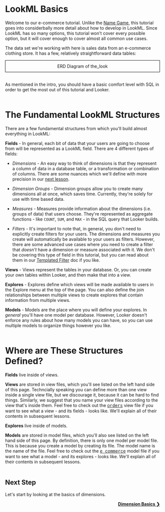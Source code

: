 # LookML Basics

Welcome to our e-commerce tutorial. Unlike the [Name Game](https://learn2.looker.com/projects/name_game/files/lesson_1_text.md), this tutorial goes into considerbally more detail about how to develop in LookML. Since LookML has so many options, this tutorial won't cover every possible option, but it will cover enough to cover almost all common use cases.

The data set we're working with here is sales data from an e-commerce clothing store. It has a few, relatively straightforward data tables:

<div style="border:1px solid black;padding:10px;text-align:center;">
ERD Diagram of the_look
</div><br />

As mentioned in the intro, you should have a basic comfort level with SQL in order to get the most out of this tutorial and Looker.<br /><br />



# The Fundamental LookML Structures

There are a few fundamental structures from which you'll build almost everything in LookML:

**Fields** - In general, each bit of data that your users are going to choose from will be represented as a LookML field. There are 4 different types of fields:

+ *Dimensions* - An easy way to think of dimensions is that they represent a column of data in a database table, or a transformation or combination of columns. There are some nuances which we'll define with more precision in our [next lesson](https://learn2.looker.com/projects/e-commerce/files/2_dimension_basics.md).

+ *Dimension Groups* - Dimension groups allow you to create many dimensions all at once, which saves time. Currently, they're solely for use with time based data.

+ *Measures* - Measures provide information about the dimensions (i.e. groups of data) that users choose. They're represented as aggregate functions - like `COUNT`, `SUM`, and `MAX` - in the SQL query that Looker builds.

+ *Filters* - It's important to note that, in general, you don't need to explicitly create filters for your users. The dimensions and measures you create will automatically be available to your users as filters. However, there are some advanced use cases where you need to create a filter that *doesn't* have a dimension or measure associated with it. We don't be covering this type of field in this tutorial, but you can read about them in our [Templated Filter](https://looker.com/docs/data-modeling/learning-lookml/templated-filters) doc if you like.

**Views** - Views represent the tables in your database. Or, you can create your own tables within Looker, and then make that into a view.

**Explores** - Explores define which views will be made available to users in the Explore menu at the top of the page. You can also define the join relationships between multiple views to create explores that contain information from multiple views.

**Models** - Models are the place where you will define your explores. In *general* you'll have one model per database. However, Looker doesn't enforce any rules about how many models you can have, so you can use multiple models to organize things however you like.<br /><br />



# Where are These Structures Defined?

**Fields** live inside of views.

**Views** are stored in view files, which you'll see listed on the left hand side of this page. Techncially speaking you can define more than one view inside a single view file, but we discourage it, because it can be hard to find things. Similarly, we suggest that you name your view files according to the view that's inside them. Feel free to check out the <a href="https://learn2.looker.com/projects/e-commerce/files/orders.view.lkml" style="font-family:Monaco,Menlo,Consolas,Courier New,monospace;">orders</a> view file if you want to see what a view - and its fields - looks like. We'll explain all of their contents in subsequent lessons.

**Explores** live inside of models.

**Models** are stored in model files, which you'll also see listed on the left hand side of this page. By definition, there is only one model per model file. This is because you create a model by creating its file. The model name is the name of the file. Feel free to check out the <a href="https://learn2.looker.com/projects/e-commerce/files/e_commerce.model.lkml" style="font-family:Monaco,Menlo,Consolas,Courier New,monospace;">e_commerce</a> model file if you want to see what a model - and its explores - looks like. We'll explain all of their contents in subsequent lessons.<br /><br />



## Next Step

Let's start by looking at the basics of dimensions.

<div style="float:right;font-weight:bold;">
  <a href="https://learn2.looker.com/projects/e-commerce/files/2_dimension_basics.md">Dimension Basics &#10095;</a>
</div>
